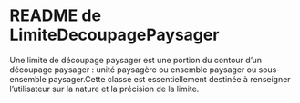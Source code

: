 # README de LimiteDecoupagePaysager

Une limite de découpage paysager est une portion du contour d’un découpage paysager : unité paysagère ou ensemble paysager ou sous-ensemble paysager.Cette classe est essentiellement destinée à renseigner l’utilisateur sur la nature et la précision de la limite.